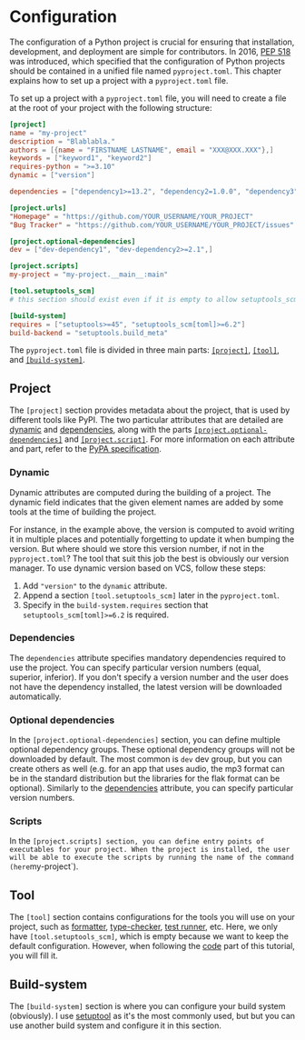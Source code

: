 # Configuration

The configuration of a Python project is crucial for ensuring that installation, development, and deployment are simple for contributors.
In 2016, [PEP 518](https://peps.python.org/pep-0518/) was introduced, which specified that the configuration of Python projects should be contained in a unified file named `pyproject.toml`.
This chapter explains how to set up a project with a `pyproject.toml` file.

To set up a project with a `pyproject.toml` file, you will need to create a file at the root of your project with the following structure:

```toml
[project]
name = "my-project"
description = "Blablabla."
authors = [{name = "FIRSTNAME LASTNAME", email = "XXX@XXX.XXX"},]
keywords = ["keyword1", "keyword2"]
requires-python = ">=3.10"
dynamic = ["version"]

dependencies = ["dependency1>=13.2", "dependency2=1.0.0", "dependency3",]

[project.urls]
"Homepage" = "https://github.com/YOUR_USERNAME/YOUR_PROJECT"
"Bug Tracker" = "https://github.com/YOUR_USERNAME/YOUR_PROJECT/issues"

[project.optional-dependencies]
dev = ["dev-dependency1", "dev-dependency2>=2.1",]

[project.scripts]
my-project = "my-project.__main__:main"

[tool.setuptools_scm]
# this section should exist even if it is empty to allow setuptools_scm to work

[build-system]
requires = ["setuptools>=45", "setuptools_scm[toml]>=6.2"]
build-backend = "setuptools.build_meta"
```

The `pyproject.toml` file is divided in three main parts: [`[project]`](#project), [`[tool]`](#tool), and [`[build-system]`](#build-system).

## Project

The `[project]` section provides metadata about the project, that is used by different tools like PyPI.
The two particular attributes that are detailed are [dynamic](#dynamic) and [dependencies](#dependencies), along with the parts [`[project.optional-dependencies]`](#optional-dependencies) and [`[project.script]`](#scripts).
For more information on each attribute and part, refer to the [PyPA specification](https://packaging.python.org/en/latest/specifications/declaring-project-metadata/).

### Dynamic

Dynamic attributes are computed during the building of a project.
The dynamic field indicates that the given element names are added by some tools at the time of building the project.

For instance, in the example above, the version is computed to avoid writing it in multiple places and potentially forgetting to update it when bumping the version.
But where should we store this version number, if not in the `pyproject.toml`?
The tool that suit this job the best is obviously our version manager.
To use dynamic version based on VCS, follow these steps:

1) Add  `"version"` to the `dynamic` attribute.
2) Append a section `[tool.setuptools_scm]` later in the `pyproject.toml`.
3) Specify in the `build-system.requires` section that `setuptools_scm[toml]>=6.2` is required.

### Dependencies

The `dependencies` attribute specifies mandatory dependencies required to use the project.
You can specify particular version numbers (equal, superior, inferior).
If you don't specify a version number and the user does not have the dependency installed, the latest version will be downloaded automatically.

### Optional dependencies

In the  `[project.optional-dependencies]` section, you can define multiple optional dependency groups.
These optional dependency groups will not be downloaded by default.
The most common is `dev` dev group, but you can create others as well (e.g. for an app that uses audio, the mp3 format can be in the standard distribution but the libraries for the flak format can be optional).
Similarly to the [dependencies](#dependencies) attribute, you can specify particular version numbers.

### Scripts

In the `[project.scripts] section, you can define entry points of executables for your project.
When the project is installed, the user will be able to execute the scripts by running the name of the command (here`my-project`).

## Tool

The `[tool]` section contains configurations for the tools you will use on your project, such as [formatter](../code/format.md), [type-checker](../code/type-check.md), [test runner](../code/test/execution.md), etc.
Here, we only have `[tool.setuptools_scm]`, which is empty because we want to keep the default configuration.
However, when following the [code](../code/README.md) part of this tutorial, you will fill it.

## Build-system

The `[build-system]` section is where you can configure your build system (obviously).
I use [setuptool](https://setuptools.pypa.io/en/latest/userguide/pyproject_config.html) as it's the most commonly used, but but you can use another build system and configure it in this section.
